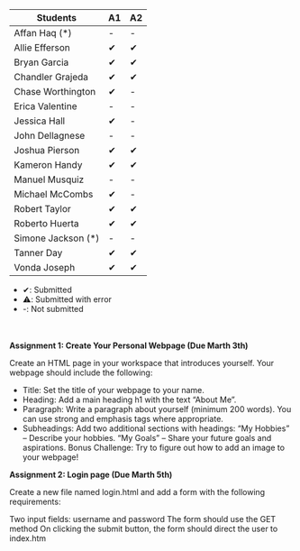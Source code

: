 | Students             | A1   | A2  |
| -------------------- | ---- |-----|
| Affan Haq (*)        | -    | -   |
| Allie Efferson       | ✔    | ✔   |
| Bryan Garcia         | ✔    | ✔   |
| Chandler Grajeda     | ✔    | ✔   |
| Chase Worthington    | ✔    | -   |
| Erica Valentine      | -    | -   |
| Jessica Hall         | ✔    | -   |
| John Dellagnese      | -    | -   |
| Joshua Pierson       | ✔    | ✔   |
| Kameron Handy        | ✔    | ✔   |
| Manuel Musquiz       | -    | -   |
| Michael McCombs      | ✔    | -   |
| Robert Taylor        | ✔    | ✔   |
| Roberto Huerta       | ✔    | ✔   |
| Simone Jackson (*)   | -    | -   |
| Tanner Day           | ✔    | ✔   |
| Vonda Joseph         | ✔    | ✔   |

- ✔: Submitted
- ⚠️: Submitted with error
- -: Not submitted

<br><br>
<strong>Assignment 1: Create Your Personal Webpage (Due Marth 3th)</strong>

Create an HTML page in your workspace that introduces yourself. Your webpage should include the following:
- Title: Set the title of your webpage to your name.
- Heading: Add a main heading h1 with the text “About Me”.
- Paragraph: Write a paragraph  about yourself (minimum 200 words). You can use strong and emphasis tags where appropriate.
- Subheadings: Add two additional sections with headings:
“My Hobbies” – Describe your hobbies.
“My Goals” – Share your future goals and aspirations.
Bonus Challenge: Try to figure out how to add an image to your webpage!


<strong>Assignment 2: Login page (Due Marth 5th)</strong>

Create a new file named login.html and add a form with the following requirements:

Two input fields: username and password
The form should use the GET method
On clicking the submit button, the form should direct the user to index.htm